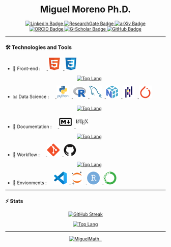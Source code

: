 

<!-- 
### Hi there 👋
<img srcc="" width="100"/>
-->

<div id="header" align="center">
  <h1>Miguel Moreno Ph.D.</h1>
  <div id="badges">
    <a href="https://www.linkedin.com/in/miguel-math/">
      <img src="https://img.shields.io/badge/LinkedIn-blue?logo=linkedin&logoColor=white&style=plastic" alt="LinkedIn Badge"/>
    </a>
    <a href="https://www.researchgate.net/profile/Miguel-Moreno-34">
      <img src="https://img.shields.io/badge/ResearchGate-9cf?logo=ResearchGate&logoColor=white&style=plastic" alt="ResearchGate Badge"/>
    </a>
    <a href="https://arxiv.org/a/0000-0001-5180-2327.html">
      <img src="https://img.shields.io/badge/arXiv-red?logo=arXiv&logoColor=white&style=plastic" alt="arXiv Badge"/>
    </a>
    <br>
    <a href="https://orcid.org/0000-0001-5180-2327">
     <img src="https://img.shields.io/badge/ORCID-green?logo=ORCID&logoColor=white&style=plastic" alt="ORCID Badge"/>
    </a>
    <a href="https://scholar.google.at/citations?user=MKz1YWcAAAAJ&hl=en">
      <img src="https://img.shields.io/badge/Scholar-lightgrey?logo=Google&logoColor=blue&style=plastic" alt="G-Scholar Badge"/>
    </a>
    <a href="https://github.com/Miguelwan?tab=repositories">
     <img src="https://img.shields.io/badge/GitHub-white?logo=GitHub&logoColor=black&style=plastic" alt="GitHub Badge"/>
    </a>
  </div>

</div>

---

### 🛠️ Technologies and Tools
<div>

  - :art: Front-end : &nbsp;&nbsp;&nbsp;&nbsp;<a href="https://en.wikipedia.org/wiki/HTML">
  <img src="https://github.com/devicons/devicon/blob/master/icons/html5/html5-original.svg" alt="HTML" width="40" height="40"/></a>&nbsp;&nbsp;<a href="https://en.wikipedia.org/wiki/CSS">
  <img src="https://github.com/devicons/devicon/blob/master/icons/css3/css3-original.svg" alt="CSS" width="40" height="40"/></a>&nbsp;&nbsp;<p align="center">[![Top Lang](https://github-readme-stats.vercel.app/api/top-langs/?username=Miguelwan&layout=compact&theme=tokyonight&border_radius=8&langs_count=9&hide=jupyter%20notebook,python,R,Markdown,tex,JavaScript&count_private=true)](https://github.com/anuraghazra/github-readme-stats)</p>
  
  - :bar_chart: Data Science : &nbsp;&nbsp;&nbsp;&nbsp;<a href="https://en.wikipedia.org/wiki/Python_(programming_language)">
    <img src="https://github.com/devicons/devicon/blob/master/icons/python/python-original-wordmark.svg" alt="Python" width="40" height="40"/></a>&nbsp;&nbsp;<a href="https://en.wikipedia.org/wiki/R_(programming_language)">
    <img src="https://github.com/devicons/devicon/blob/master/icons/r/r-original.svg" alt="R" width="40" height="40"/></a>&nbsp;&nbsp;<a href="https://en.wikipedia.org/wiki/MySQL">
    <img src="https://github.com/devicons/devicon/blob/master/icons/mysql/mysql-original.svg" alt="MySQL" width="40" height="40"/></a>&nbsp;&nbsp;<a href="https://en.wikipedia.org/wiki/NumPy">
    <img src="https://github.com/devicons/devicon/blob/master/icons/numpy/numpy-original.svg" alt="NumPy" width="40" height="40"/></a>&nbsp;&nbsp;<a href="https://en.wikipedia.org/wiki/Pandas_(software)">
    <img src="https://github.com/devicons/devicon/blob/master/icons/pandas/pandas-original.svg" alt="Pandas" width="40" height="40"/></a>&nbsp;&nbsp;<a href="https://en.wikipedia.org/wiki/PyTorch">
    <img src="https://github.com/devicons/devicon/blob/master/icons/pytorch/pytorch-original.svg" alt="Pytorch" width="40" height="40"/></a>&nbsp;&nbsp;<p align="center">[![Top Lang](https://github-readme-stats.vercel.app/api/top-langs/?username=Miguelwan&layout=compact&theme=tokyonight&border_radius=8&langs_count=9&hide=jupyter%20notebook,html,css,JavaScript,Markdown,tex&count_private=true)](https://github.com/anuraghazra/github-readme-stats)</p>
  
  - :book: Documentation : &nbsp;&nbsp;&nbsp;&nbsp;<a href="https://en.wikipedia.org/wiki/Markdown">
    <img src="https://github.com/devicons/devicon/blob/master/icons/markdown/markdown-original.svg" alt="Markdown" width="40" height="40"/></a>&nbsp;&nbsp;<a href="https://en.wikipedia.org/wiki/LaTeX">
    <img src="https://github.com/devicons/devicon/blob/master/icons/latex/latex-original.svg" alt="Latex" width="40" height="40"/></a>&nbsp;&nbsp;<p align="center">[![Top Lang](https://github-readme-stats.vercel.app/api/top-langs/?username=Miguelwan&layout=compact&theme=tokyonight&border_radius=8&langs_count=9&hide=jupyter%20notebook,html,css,python,R,JavaScript&count_private=true)](https://github.com/anuraghazra/github-readme-stats)</p>
    
  - :rocket: Workflow : &nbsp;&nbsp;&nbsp;&nbsp;<a href="https://en.wikipedia.org/wiki/Git">
    <img src="https://github.com/devicons/devicon/blob/master/icons/git/git-original.svg" alt="Git" width="40" height="40"/></a>&nbsp;&nbsp;<a href="https://en.wikipedia.org/wiki/GitHub">
    <img src="https://github.com/devicons/devicon/blob/master/icons/github/github-original.svg" alt="GitHub" width="40" height="40"/></a>&nbsp;&nbsp;<p align="center">[![Top Lang](https://github-readme-stats.vercel.app/api/top-langs/?username=Miguelwan&layout=compact&theme=tokyonight&border_radius=8&langs_count=9&count_private=true)](https://github.com/anuraghazra/github-readme-stats)</p>
  
  - :seedling: Envionments : &nbsp;&nbsp;&nbsp;&nbsp; <a href="https://en.wikipedia.org/wiki/Visual_Studio_Code">
    <img src="https://github.com/devicons/devicon/blob/master/icons/vscode/vscode-original.svg" alt="VSCode" width="40" height="40"/></a>&nbsp;&nbsp;<a href="https://en.wikipedia.org/wiki/Project_Jupyter">
    <img src="https://github.com/devicons/devicon/blob/master/icons/jupyter/jupyter-original.svg" alt="Jupyter" width="40" height="40"/></a>&nbsp;&nbsp;<a href="https://en.wikipedia.org/wiki/RStudio">
    <img src="https://github.com/devicons/devicon/blob/master/icons/rstudio/rstudio-original.svg" alt="Rstudio" width="40" height="40"/></a>&nbsp;&nbsp;<a href="https://en.wikipedia.org/wiki/Anaconda_(Python_distribution)">
    <img src="https://github.com/devicons/devicon/blob/master/icons/anaconda/anaconda-original.svg" alt="Anaconda" width="40" height="40"/></a>
  

  
</div>

  

  
---

### :zap: Stats 

  

<div align="center">


  [![GitHub Streak](http://github-readme-streak-stats.herokuapp.com?user=Miguelwan&theme=tokyonight&border_radius=8&count_private=true&card_width=300)](https://git.io/streak-stats)
  
  [![Top Lang](https://github-readme-stats.vercel.app/api?username=Miguelwan&theme=tokyonight&border_radius=8&count_private=true&show_icons=true&card_width=500&include_all_commits=true&hide_title=true)](https://github.com/anuraghazra/github-readme-stats)


</div>

---

<div id="Fotter" align="center">
  <a href="https://www.miguelmath.com">
    <img src="https://img.shields.io/badge/MiguelMath-green&style=plastic" alt="MiguelMath"/>&nbsp;
  </a>
  <img src="https://komarev.com/ghpvc/?username=Miguelwan&style=flat-square&color=blue" alt=""/>
</div>



<!--

**Miguelwan/Miguelwan** is a ✨ _special_ ✨ repository because its `README.md` (this file) appears on your GitHub profile.

Here are some ideas to get you started:

- 🔭 I’m currently working on ...
- 🌱 I’m currently learning ...
- 👯 I’m looking to collaborate on ...
- 🤔 I’m looking for help with ...
- 💬 Ask me about ...
- 📫 How to reach me: ...
- 😄 Pronouns: ...
- ⚡ Fun fact: ...
-->
